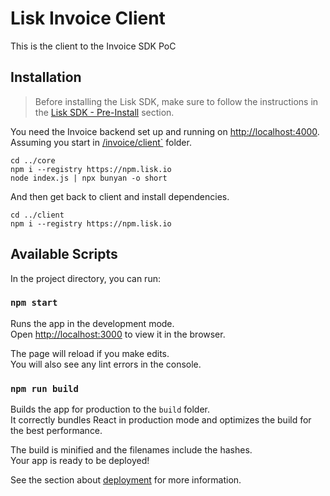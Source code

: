 # Lisk Invoice Client
This is the client to the Invoice SDK PoC

## Installation
> Before installing the Lisk SDK, make sure to follow the instructions in the [Lisk SDK - Pre-Install](https://github.com/LiskHQ/lisk-docs/blob/development/lisk-sdk/introduction.md#pre-installation) section.

You need the Invoice backend set up and running on [http://localhost:4000](http://localhost:4000). Assuming you start in [/invoice/client`](https://github.com/LiskHQ/lisk-sdk-examples/tree/development/invoice/client) folder.
```
cd ../core
npm i --registry https://npm.lisk.io
node index.js | npx bunyan -o short
```

And then get back to client and install dependencies.

```
cd ../client
npm i --registry https://npm.lisk.io
```


## Available Scripts

In the project directory, you can run:

### `npm start`

Runs the app in the development mode.<br>
Open [http://localhost:3000](http://localhost:3000) to view it in the browser.

The page will reload if you make edits.<br>
You will also see any lint errors in the console.

### `npm run build`

Builds the app for production to the `build` folder.<br>
It correctly bundles React in production mode and optimizes the build for the best performance.

The build is minified and the filenames include the hashes.<br>
Your app is ready to be deployed!

See the section about [deployment](https://facebook.github.io/create-react-app/docs/deployment) for more information.

